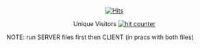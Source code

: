<center>
  
[![Hits](https://hits.seeyoufarm.com/api/count/incr/badge.svg?url=https%3A%2F%2Fgithub.com%2Futkarsh-ut9%2Fdc-temp&count_bg=%2379C83D&title_bg=%23000000&icon=python.svg&icon_color=%23FFFFFF&title=Visitors&edge_flat=false)](https://hits.seeyoufarm.com)
<!-- Start of CuterCounter Code -->
  
Unique Visitors <a href="http://www.cutercounter.com/" target="_blank"><img src="https://www.cutercounter.com/hits.php?id=heuxnxoff&nd=1&style=9" border="0" alt="hit counter"></a>
<!-- End of CuterCounter Code -->
  </center>

NOTE: run SERVER files first then CLIENT (in pracs with both files)



